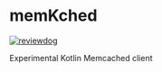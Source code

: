 # memKched

[![reviewdog](https://github.com/raycoarana/memkched/workflows/reviewdog/badge.svg?branch=main&event=push)](https://github.com/raycoarana/memkched/actions?query=workflow%3Areviewdog+event%3Apush+branch%3Amain)


Experimental Kotlin Memcached client
